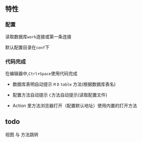 ## 特性
### 配置

读取数据库`work`连接或第一条连接

默认配置目录在`conf`下

### 代码完成

在编辑器中,`Ctrl+Space`使用代码完成
- 数据库表明自动提示
`M` `D` `table` 方法(根据数据库表名)

- 配置方法自动提示
`C`方法自动提示(读取配置文件)

- Action 里方法浏览器打开（配置默认地址）使用内置的打开方法

## todo
视图 与 方法跳转
